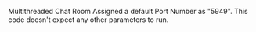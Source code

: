 
Multithreaded Chat Room
Assigned a default Port Number as "5949". This code doesn't expect any other parameters to run.
